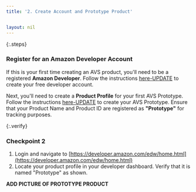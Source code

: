 ```yaml
---
title: '2. Create Account and Prototype Product'


layout: nil
---
```


{:.steps}
### Register for an Amazon Developer Account

If this is your first time creating an AVS product, you'll need to be a registered **Amazon Developer**. Follow the instructions [here-UPDATE](https://developer.amazon.com/login.html) to create your free developer account. 

Next, you'll need to create a **Product Profile** for your first AVS Prototype.  Follow the instructions [here-UPDATE](https://developer.amazon.com/login.html) to create your AVS Prototype.  Ensure that your Product Name and Product ID are registered as **"Prototype"** for tracking purposes.

{:.verify}
### Checkpoint 2
1. Login and navigate to [https://developer.amazon.com/edw/home.html](https://developer.amazon.com/edw/home.html)
2. Locate your product profile in your developer dashboard.  Verify that it is named "Prototype" as shown.

**ADD PICTURE OF PROTOTYPE PRODUCT**
